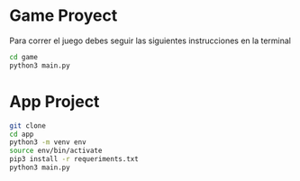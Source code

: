 # Game Proyect

Para correr el juego debes seguir las siguientes instrucciones en la terminal

```sh
cd game
python3 main.py
```


# App Project

```sh
git clone
cd app
python3 -m venv env
source env/bin/activate
pip3 install -r requeriments.txt
python3 main.py
```
